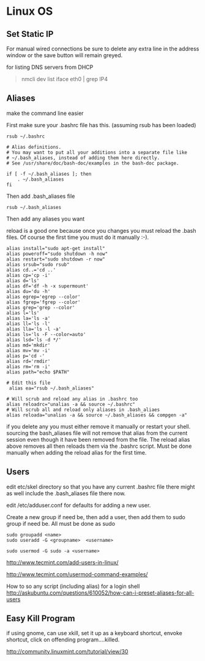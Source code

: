 # Linux OS 

## Set Static IP

For manual wired connections be sure to delete any extra line in the address window or the save button will remain greyed.


for listing DNS servers from DHCP
>nmcli dev list iface eth0 | grep IP4


## Aliases

make the command line easier

First make sure your .bashrc file has this.  (assuming rsub has been loaded)
```
rsub ~/.bashrc
```

```
# Alias definitions.
# You may want to put all your additions into a separate file like
# ~/.bash_aliases, instead of adding them here directly.
# See /usr/share/doc/bash-doc/examples in the bash-doc package.

if [ -f ~/.bash_aliases ]; then
    . ~/.bash_aliases
fi
```

Then add .bash_aliases  file
```
rsub ~/.bash_aliases
```

Then add any aliases you want

reload is a good one because once you changes you must reload the .bash files.  Of course the first time you must do it manually :-).

```
alias install="sudo apt-get install"
alias poweroff="sudo shutdown -h now"
alias restart="sudo shutdown -r now"
alias srsub="sudo rsub"
alias cd..='cd ..'
alias cp='cp -i'
alias d='ls'
alias df='df -h -x supermount'
alias du='du -h'
alias egrep='egrep --color'
alias fgrep='fgrep --color'
alias grep='grep --color'
alias l='ls'
alias la='ls -a'
alias ll='ls -l'
alias lla='ls -l -a'
alias ls='ls -F --color=auto'
alias lsd='ls -d */'
alias md='mkdir'
alias mv='mv -i'
alias p='cd -'
alias rd='rmdir'
alias rm='rm -i'
alias path="echo $PATH"

# Edit this file
 alias ea="rsub ~/.bash_aliases"

# Will scrub and reload any alias in .bashrc too
alias reloadrc="unalias -a && source ~/.bashrc"
# Will scrub all and reload only aliases in .bash_aliaes
alias reloada="unalias -a && source ~/.bash_aliases && compgen -a"
```

if you delete any you must either remove it manually or restart your shell.  sourcing the bash_aliases file will not remove that alias from the current session even though it have been removed from the file.  The reload alias above removes all then reloads them via the .bashrc script.  Must be done manually when adding the reload alias for the first time.

## Users

edit etc/skel  directory so that you have any current .bashrc file there 
might as well include the .bash_aliases file there now.

edit /etc/adduser.conf for defaults for adding a new user.

Create a new group if need be, then add a user, then add them to sudo group if need be.  All must be done as sudo

```
sudo groupadd <name>
sudo useradd -G <groupname>  <username>

sudo usermod -G sudo -a <username>
```

http://www.tecmint.com/add-users-in-linux/

http://www.tecmint.com/usermod-command-examples/

How to so any script (including alias) for a login shell
http://askubuntu.com/questions/610052/how-can-i-preset-aliases-for-all-users

## Easy Kill Program

if using gnome, can use xkill, set it up as a keyboard shortcut,  envoke shortcut, click on offending program....killed.

http://community.linuxmint.com/tutorial/view/30